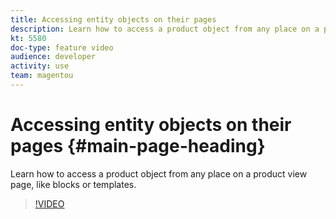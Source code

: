 ```yaml
---
title: Accessing entity objects on their pages
description: Learn how to access a product object from any place on a product view page, like blocks or templates.
kt: 5580
doc-type: feature video
audience: developer
activity: use
team: magentou
---
```


# Accessing entity objects on their pages {#main-page-heading}

Learn how to access a product object from any place on a product view page, like blocks or templates.

>[!VIDEO](https://video.tv.adobe.com/v/35768)